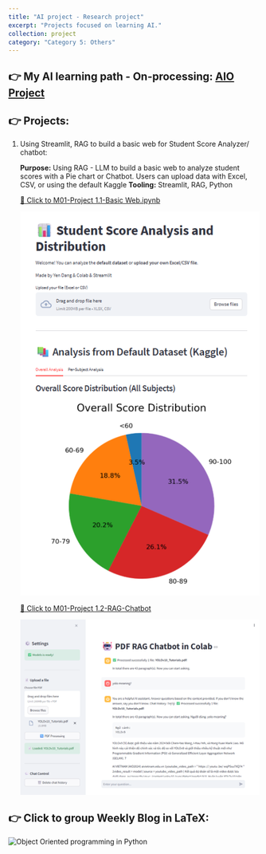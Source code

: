 ```yaml
---
title: "AI project - Research project"
excerpt: "Projects focused on learning AI."
collection: project
category: "Category 5: Others"
---
```


## 👉 My AI learning path - On-processing: [AIO Project](https://yen010390.github.io/AIO.github.io/)

## 👉 Projects:
1. Using Streamlit, RAG to build a basic web for Student Score Analyzer/ chatbot:
   
   **Purpose:** Using RAG - LLM to build a basic web to analyze student scores with a Pie chart or Chatbot. Users can upload data with Excel, CSV, or using the default Kaggle
   **Tooling:** Streamlit, RAG, Python
   
   [🔗 Click to M01-Project 1.1-Basic Web.ipynb](https://colab.research.google.com/drive/1-emVwJgWkQZXWs5YGGpEwV1XYdAPfqnH?usp=sharing)
   
   ![Screenshot-Streamlit](/images/M01/M1-Streamlit.png)

   
   [🔗 Click to M01-Project 1.2-RAG-Chatbot](https://colab.research.google.com/drive/1dq8_cvoS9pz5xFVFWDoaQmExazKJL-g_?usp=sharing)
   
   ![Screenshot-Streamlit](/images/M01/RAG.png)


## 👉 Click to group Weekly Blog in LaTeX:
![Object Oriented programming in Python](https://www.overleaf.com/read/rmvtnqhbyxgc#2cc7e8)
